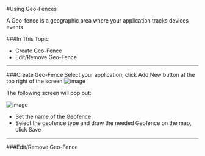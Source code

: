 #Using Geo-Fences

A Geo-fence is a geographic area where your application tracks devices events

###In This Topic
* Create Geo-Fence
* Edit/Remove Geo-Fence

-------------
###Create Geo-Fence
Select your application, click Add New button at the top right of the screen
![image](https://cloud.githubusercontent.com/assets/15333203/11530747/e7f9284e-98ff-11e5-820b-9de130d20fb3.png)

The following screen will pop out:

![image](https://cloud.githubusercontent.com/assets/15333203/11530844/aaa34118-9900-11e5-9f0e-02f0dced2ab8.png)

* Set the name of the Geofence
* Select the geofence type and draw the needed Geofence on the map, click Save

-------------
###Edit/Remove Geo-Fence
